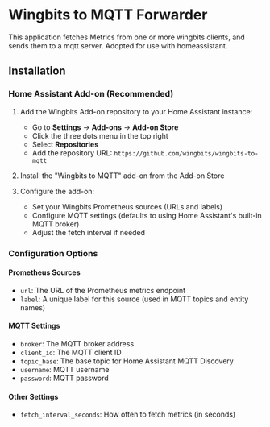 # Wingbits to MQTT Forwarder

This application fetches Metrics from one or more wingbits clients, and sends them to a mqtt server. Adopted for use with homeassistant.

## Installation

### Home Assistant Add-on (Recommended)

1. Add the Wingbits Add-on repository to your Home Assistant instance:
   - Go to **Settings** → **Add-ons** → **Add-on Store**
   - Click the three dots menu in the top right
   - Select **Repositories**
   - Add the repository URL: `https://github.com/wingbits/wingbits-to-mqtt`

2. Install the "Wingbits to MQTT" add-on from the Add-on Store

3. Configure the add-on:
   - Set your Wingbits Prometheus sources (URLs and labels)
   - Configure MQTT settings (defaults to using Home Assistant's built-in MQTT broker)
   - Adjust the fetch interval if needed

### Configuration Options

#### Prometheus Sources
- `url`: The URL of the Prometheus metrics endpoint
- `label`: A unique label for this source (used in MQTT topics and entity names)

#### MQTT Settings
- `broker`: The MQTT broker address
- `client_id`: The MQTT client ID
- `topic_base`: The base topic for Home Assistant MQTT Discovery
- `username`: MQTT username
- `password`: MQTT password

#### Other Settings
- `fetch_interval_seconds`: How often to fetch metrics (in seconds)

